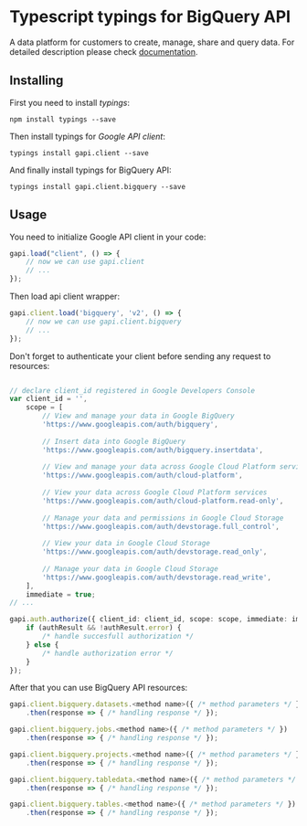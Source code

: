 # Typescript typings for BigQuery API
A data platform for customers to create, manage, share and query data.
For detailed description please check [documentation](https://cloud.google.com/bigquery/).

## Installing

First you need to install *typings*:
```
npm install typings --save 
```

Then install typings for *Google API client*:
```
typings install gapi.client --save 
```

And finally install typings for BigQuery API:
```
typings install gapi.client.bigquery --save 
```

## Usage

You need to initialize Google API client in your code:
```typescript
gapi.load("client", () => { 
    // now we can use gapi.client
    // ... 
});
```

Then load api client wrapper:
```typescript
gapi.client.load('bigquery', 'v2', () => {
    // now we can use gapi.client.bigquery
    // ... 
});
```

Don't forget to authenticate your client before sending any request to resources:
```typescript

// declare client_id registered in Google Developers Console
var client_id = '',
    scope = [     
        // View and manage your data in Google BigQuery
        'https://www.googleapis.com/auth/bigquery',
    
        // Insert data into Google BigQuery
        'https://www.googleapis.com/auth/bigquery.insertdata',
    
        // View and manage your data across Google Cloud Platform services
        'https://www.googleapis.com/auth/cloud-platform',
    
        // View your data across Google Cloud Platform services
        'https://www.googleapis.com/auth/cloud-platform.read-only',
    
        // Manage your data and permissions in Google Cloud Storage
        'https://www.googleapis.com/auth/devstorage.full_control',
    
        // View your data in Google Cloud Storage
        'https://www.googleapis.com/auth/devstorage.read_only',
    
        // Manage your data in Google Cloud Storage
        'https://www.googleapis.com/auth/devstorage.read_write',
    ],
    immediate = true;
// ...

gapi.auth.authorize({ client_id: client_id, scope: scope, immediate: immediate }, authResult => {
    if (authResult && !authResult.error) {
        /* handle succesfull authorization */
    } else {
        /* handle authorization error */
    }
});            
```

After that you can use BigQuery API resources:

```typescript
gapi.client.bigquery.datasets.<method name>({ /* method parameters */ })
    .then(response => { /* handling response */ });

gapi.client.bigquery.jobs.<method name>({ /* method parameters */ })
    .then(response => { /* handling response */ });

gapi.client.bigquery.projects.<method name>({ /* method parameters */ })
    .then(response => { /* handling response */ });

gapi.client.bigquery.tabledata.<method name>({ /* method parameters */ })
    .then(response => { /* handling response */ });

gapi.client.bigquery.tables.<method name>({ /* method parameters */ })
    .then(response => { /* handling response */ });
```